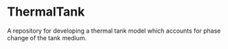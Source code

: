 # ThermalTank

A repository for developing a thermal tank model which accounts for phase change of the tank medium.
